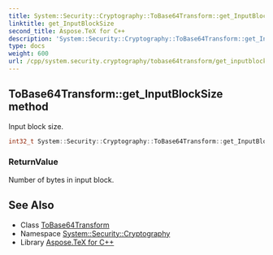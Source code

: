```yaml
---
title: System::Security::Cryptography::ToBase64Transform::get_InputBlockSize method
linktitle: get_InputBlockSize
second_title: Aspose.TeX for C++
description: 'System::Security::Cryptography::ToBase64Transform::get_InputBlockSize method. Input block size in C++.'
type: docs
weight: 600
url: /cpp/system.security.cryptography/tobase64transform/get_inputblocksize/
---
```

## ToBase64Transform::get_InputBlockSize method


Input block size.

```cpp
int32_t System::Security::Cryptography::ToBase64Transform::get_InputBlockSize()
```


### ReturnValue

Number of bytes in input block.

## See Also

* Class [ToBase64Transform](../)
* Namespace [System::Security::Cryptography](../../)
* Library [Aspose.TeX for C++](../../../)
